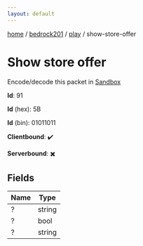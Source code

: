 ```yaml
---
layout: default
---
```


[home](/)  /  [bedrock201](/protocol/bedrock201)  /  [play](/protocol/bedrock201/play)  /  show-store-offer

# Show store offer

Encode/decode this packet in [Sandbox](../../../sandbox/bedrock201#play.show_store_offer)

**Id**: 91

**Id** (hex): 5B

**Id** (bin): 01011011

**Clientbound**: ✔️

**Serverbound**: ✖️

## Fields

Name | Type
---|---
? | string
? | bool
? | string
